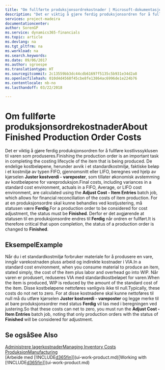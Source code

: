 ```yaml
---
title: "Om fullførte produksjonsordrekostnader | Microsoft-dokumentasjon"
description: "Det er viktig å gjøre ferdig produksjonsordren for å fullføre kostlivssyklusen til varen som produseres. De endelige kostbeløpene, herunder avvik i et standardkostmiljø, faktiske beløp i et kostmiljø av typen FIFO, gjennomsnitt eller LIFO, beregnes ved hjelp av kjørselen **Juster kostverdi - vareposter**."
services: project-madeira
documentationcenter: 
author: SorenGP
ms.service: dynamics365-financials
ms.topic: article
ms.devlang: na
ms.tgt_pltfrm: na
ms.workload: na
ms.search.keywords: 
ms.date: 09/06/2017
ms.author: sgroespe
ms.translationtype: HT
ms.sourcegitcommit: 2c13559bb3dc44cdb61697f5135c5b931e34d2a8
ms.openlocfilehash: 010d4d4568f45cbe8fe13864ac6996de1e224b76
ms.contentlocale: nb-no
ms.lasthandoff: 03/22/2018

---
```

# <a name="about-finished-production-order-costs"></a><span data-ttu-id="0414b-104">Om fullførte produksjonsordrekostnader</span><span class="sxs-lookup"><span data-stu-id="0414b-104">About Finished Production Order Costs</span></span>
<span data-ttu-id="0414b-105">Det er viktig å gjøre ferdig produksjonsordren for å fullføre kostlivssyklusen til varen som produseres.</span><span class="sxs-lookup"><span data-stu-id="0414b-105">Finishing the production order is an important task in completing the costing lifecycle of the item that is being produced.</span></span> <span data-ttu-id="0414b-106">De endelige kostbeløpene, herunder avvik i et standardkostmiljø, faktiske beløp i et kostmiljø av typen FIFO, gjennomsnitt eller LIFO, beregnes ved hjelp av kjørselen **Juster kostverdi - vareposter**, som tillater økonomisk avstemming av kostbeløpene for vareproduksjon.</span><span class="sxs-lookup"><span data-stu-id="0414b-106">Final costs, including variances in a standard cost environment, actuals in a FIFO, Average, or LIFO cost environment, are calculated using the **Adjust Cost - Item Entries** batch job, which allows for financial reconciliation of the costs of item production.</span></span> <span data-ttu-id="0414b-107">For at en produksjonsordre skal kunne behandles ved kostjustering, må statusen være **Ferdig**.</span><span class="sxs-lookup"><span data-stu-id="0414b-107">For a production order to be considered for cost adjustment, the status must be **Finished**.</span></span> <span data-ttu-id="0414b-108">Derfor er det avgjørende at statusen til en produksjonsordre endres til **Ferdig** når ordren er fullført.</span><span class="sxs-lookup"><span data-stu-id="0414b-108">It is therefore critical that upon completion, the status of a production order is changed to **Finished**.</span></span>  

## <a name="example"></a><span data-ttu-id="0414b-109">Eksempel</span><span class="sxs-lookup"><span data-stu-id="0414b-109">Example</span></span>  
 <span data-ttu-id="0414b-110">Når du i et standardkostmiljø forbruker materiale for å produsere en vare, inngår varekostnaden pluss arbeid og indirekte kostnader i VIA.</span><span class="sxs-lookup"><span data-stu-id="0414b-110">In a standard cost environment, when you consume material to produce an item, stated simply, the cost of the item plus labor and overhead go into WIP.</span></span> <span data-ttu-id="0414b-111">Når varen er produsert, reduseres VIA med standardkostbeløpet for varen.</span><span class="sxs-lookup"><span data-stu-id="0414b-111">When the item is produced, WIP is reduced by the amount of the standard cost of the item.</span></span> <span data-ttu-id="0414b-112">Disse kostbeløpene nettoføres vanligvis ikke til null.</span><span class="sxs-lookup"><span data-stu-id="0414b-112">Typically, these costs do not net to zero.</span></span> <span data-ttu-id="0414b-113">For at disse kostnadene skal kunne nettoføres til null må du utføre kjørselen **Juster kostverdi - vareposter** og legge merke til at bare produksjonsordrer med status **Ferdig** vil tas med i beregningen ved justering.</span><span class="sxs-lookup"><span data-stu-id="0414b-113">So that these costs can net to zero, you must run the **Adjust Cost - Item Entries** batch job, noting that only production orders with the status of **Finished** will be considered for adjustment.</span></span>  

## <a name="see-also"></a><span data-ttu-id="0414b-114">Se også</span><span class="sxs-lookup"><span data-stu-id="0414b-114">See Also</span></span>  
[<span data-ttu-id="0414b-115">Administrere lagerkostnader</span><span class="sxs-lookup"><span data-stu-id="0414b-115">Managing Inventory Costs</span></span>](finance-manage-inventory-costs.md)  
[<span data-ttu-id="0414b-116">Produksjon</span><span class="sxs-lookup"><span data-stu-id="0414b-116">Manufacturing</span></span>](production-manage-manufacturing.md)  
<span data-ttu-id="0414b-117">[Arbeide med [!INCLUDE[d365fin](includes/d365fin_md.md)]](ui-work-product.md)</span><span class="sxs-lookup"><span data-stu-id="0414b-117">[Working with [!INCLUDE[d365fin](includes/d365fin_md.md)]](ui-work-product.md)</span></span>

